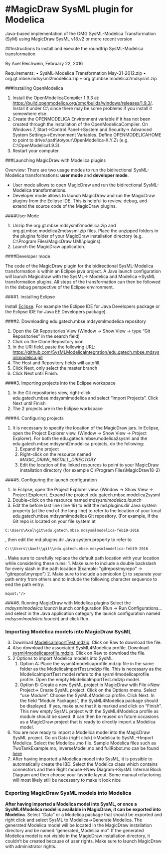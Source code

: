 #MagicDraw SysML plugin for Modelica
===============================

Java-based implementation of the OMG SysML-Modelica Transformation (SyM) using MagicDraw SysML v18.v2 or more recent version


##Instructions to install and execute the roundtrip SysML-Modelica transformation

By Axel Reichwein, February 22, 2016



Requirements: 
•	SysML-Modelica Transformation May-31-2012.zip 
•	org.gt.mbse.mdsysml2modelica.zip 
•	org.gt.mbse.modelica2mdsysml.zip 


###Installing OpenModelica

1. Install the OpenModelicaCompiler 1.9.3 at: https://build.openmodelica.org/omc/builds/windows/releases/1.9.3/. Install it under C:\ since there may be some problems if you install it somewhere else.
2. Create the OPENMODELICA Environment variable if it has not been created through the installation of the OpenModelicaCompiler. On Windows 7, Start->Control Panel->System and Security-> Advanced System Settings->Environment Variables. Define OPENMODELICAHOME to point to drive:\path\to\your\OpenModelica-X.Y.Z\ (e.g. C:\OpenModelica1.9.3\). 
3. Restart your computer.




###Launching MagicDraw with Modelica plugins 

Overview: There are two usage modes to run the bidirectional SysML-Modelica transformations: **user mode** and **developer mode**. 
- User mode allows to open MagicDraw and run the bidirectional SysML-Modelica transformations. 
- Developer mode allows to launch MagicDraw and run the MagicDraw plugins from the Eclipse IDE. This is helpful to review, debug, and extend the source code of the MagicDraw plugins.

####User Mode

1. Unzip the org.gt.mbse.mdsysml2modelica.zip and org.gt.mbse.modelica2mdsysml.zip files. Place the unzipped folders in the plugins folder of your MagicDraw installation directory (e.g. C:\Program Files\MagicDraw UML\plugins).
2. Launch the MagicDraw application. 

####Developer mode 

The code of the MagicDraw plugin for the bidirectional SysML-Modelica transformation is within an Eclipse java project. A Java launch configuration will launch Magicdraw with the SysML-> Modelica and Modelica->SysML transformation plugins. All steps of the transformation can then be followed in the debug perspective of the Eclipse environment. 


####1. Installing Eclipse

Install [Eclipse](http://www.eclipse.org/downloads/). For example the Eclipse IDE for Java Developers package or the 
Eclipse IDE for Java EE Developers package).


####2. Downloading edu.gatech.mbse.mdsysmlmodelica repository 

1.	Open the Git Repositories View (Window -> Show View -> type “Git Repositories” in the search field)
2.	Click on the Clone Repository icon  
3.	In the URI field, paste the following URL: https://github.com/SysMLModelicaIntegration/edu.gatech.mbse.mdsysmlmodelica.git 
4.	The Host and Repository fields will autofill. 
5.	Click Next, only select the master branch
6.	Click Next until Finish.


####3. Importing projects into the Eclipse workspace

1.	In the Git repositories view, right-click edu.gatech.mbse.mdsysmlmodelica and select “Import Projects”. Click Next until Finish
2.	The 2 projects are in the Eclipse workspace

####4. Configuring projects 

1. It is necessary to specify the location of the MagicDraw jars. In Eclipse, open the Project Explorer view. (Window → Show View → Project Explorer). For both the edu.gatech.mbse.modelica2sysml and the edu.gatech.mbse.mdsysml2modelica projects, do the following:
	1. Expand the project
	2. Right-click on the resource named *MAGIC_DRAW_INSTALL_DIRECTORY*
	3. Edit the location of the linked resources to point to your MagicDraw installation directory (for example C:\Program Files\MagicDraw18-2)

####5. Configuring the launch configuration 

1. In Eclipse, open the Project Explorer view. (Window → Show View → Project Explorer). Expand the project edu.gatech.mbse.modelica2sysml
2. Double-click on the resource named *mdsysmlmodelica.launch*
3. Edit the before last line (line 19) to edit the md.plugins.dir Java system property (at the end of the long line) to refer to the location of your local edu.gatech.mbse.mdsysmlmodelica Git repository. (For example, if the Git repo is located on your file system at
  ```text 
C:\Users\Axel\git\edu.gatech.mbse.mdsysmlmodelica-feb19-2016
```
, then edit the md.plugins.dir Java system property to refer to 
  ```text 
C:\\Users\\Axel\\git\\edu.gatech.mbse.mdsysmlmodelica-feb19-2016
```
. Make sure to carefully replace the default path location with your location while considering these rules:
	1. Make sure to include a double backslash for every slash in the path location (Example: "gitrepos\myrepo" -> "gitrepos\\\\myrepo")
	2. Make sure to include a semicolon (;) to separate your path entry from others and to include the following character sequence to end the path entry: 
  ```text
&quot;"/>
```
####6. Running MagicDraw with Modelica plugins 
Select the *mdsysmlmodelica.launch* launch configuration (Run -> Run Configurations… and select in the Java application category the launch configuration named *mdsysmlmodelica.launch*) and click Run. 


	
### Importing Modelica models into MagicDraw SysML 

3. Download  [ModelicaImportTest.mdzip](/edu.gatech.mbse.mdsysml2modelica/MagicDraw%20Projects/ModelicaImportTest.mdzip). Click on Raw to download the file.
4. Also download the associated SysML4Modelica profile. Download  [sysml4modelicaprofile.mdzip](/edu.gatech.mbse.mdsysml2modelica/MagicDraw%20Projects/sysml4modelicaprofile.mdzip). Click on Raw to download the file. 
5. 2 Options to import Modelica models into SysML
	1. Option A: Place the sysml4modelicaprofile.mdzip file in the same folder as the ModelicaImportTest.mdzip file. This is necessary as the ModelicaImportTest model refers to the sysml4modelicaprofile profile. Open the empty ModelicaImportTest.mdzip model. 
	2. Option B: Create a new SysML project in MagicDraw with File->New Project-> Create SysML project. Click on the Options menu. Select “use Module”. Choose the SysML4Modelica profile. Click Next. In the field “Module Packages”, the SysML4Modelica package should be displayed. If yes, make sure that it is marked and click on “Finish”. This new empty SysML project with the SysML4Modelica profile as module should be saved. It can then be reused on future occasions as a MagicDraw project that is ready to directly import a Modelica model.
6. You are now ready to import a Modelica model into the MagicDraw SysML project. Go on Data (right click)->Modelica to SysML->Import Modelica. Select the Modelica .mo file. Sample Modelica files such as TwoTankExample.mo, InverseModel.mo and fullRobot.mo can be found [here](/edu.gatech.mbse.mdsysml2modelica/Modelica%20models)
7. After having imported a Modelica model into SysML, it is possible to automatically create the IBD. Select the Modelica class which contains connectors and then Right mouse->New Diagram->SysML Internal Block Diagram and then choose your favorite layout. Some manual refactoring will most likely still be necessary to make it look nice



### Exporting MagicDraw SysML models into  Modelica

**After having imported a Modelica model into SysML, or once a SysML4Modelica model is available in MagicDraw, it can be exported into Modelica**. Select “Data” or a Modelica package that should be exported and right click and select SysML to Modelica->Generate Modelica. The generated Modelica model will be located in the MagicDraw installation directory and be named “generated_Modelica.mo”. If the generated Modelica model is not visible in the MagicDraw installation directory, it couldn’t be created because of user rights. Make sure to launch MagicDraw with administrator rights. 









